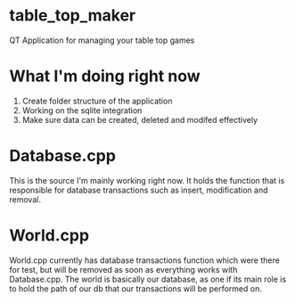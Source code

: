 # table_top_maker
 QT Application for managing your table top games

# What I'm doing right now

1. Create folder structure of the application   
2. Working on the sqlite integration   
3. Make sure data can be created, deleted and modifed effectively   

# Database.cpp

This is the source I'm mainly working right now. It holds the function that is responsible for database transactions such as
insert, modification and removal.

# World.cpp

World.cpp currently has database transactions function which were there for test, but will be removed as soon as everything works with Database.cpp. The world is basically our database,
as one if its main role is to hold the path of our db that our transactions will be performed on.


